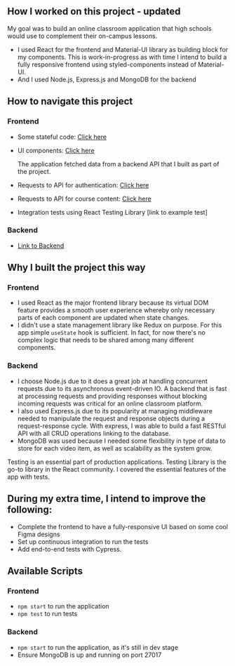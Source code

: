 ## How I worked on this project - updated

My goal was to build an online classroom application that high schools would use to complement their on-campus lessons.

- I used React for the frontend and Material-UI library as building block for my components. This is work-in-progress as with time I intend to build a fully responsive frontend using styled-components instead of Material-UI.
- And I used Node.js, Express.js and MongoDB for the backend

## How to navigate this project

### Frontend

- Some stateful code: [Click here](https://github.com/Lambertyubin/e-Learning-platform-frontend/blob/main/src/components/course/Course.js#L96)
- UI components: [Click here](https://github.com/Lambertyubin/e-Learning-platform-frontend/blob/main/src/components/course/Course.js#L94)

  The application fetched data from a backend API that I built as part of the project.

- Requests to API for authentication: [Click here](https://github.com/Lambertyubin/e-Learning-platform-frontend/blob/main/src/components/auth/api-auth.js#L3)
- Requests to API for course content: [Click here](https://github.com/Lambertyubin/e-Learning-platform-frontend/blob/main/src/components/auth/api-auth.js#L3)

- Integration tests using React Testing Library [link to example test]

### Backend

- [Link to Backend](https://github.com/Lambertyubin/e_learning_backend)

## Why I built the project this way

### Frontend

- I used React as the major frontend library because its virtual DOM feature provides a smooth user experience whereby only necessary parts of each component are updated when state changes.
- I didn't use a state management library like Redux on purpose. For this app simple `useState` hook is sufficient. In fact, for now there's no complex logic that needs to be shared among many different components.

### Backend

- I choose Node.js due to it does a great job at handling concurrent requests due to its asynchronous event-driven IO. A backend that is fast at processing requests and providing responses without blocking incoming requests was critical for an online classroom platform.
- I also used Express.js due to its popularity at managing middleware needed to manipulate the request and response objects during a request-response cycle. With express, I was able to build a fast RESTful API with all CRUD operations linking to the database.
- MongoDB was used because I needed some flexibility in type of data to store for each video item, as well as scalability as the system grow.

Testing is an essential part of production applications. Testing Library is the go-to library in the React community. I covered the essential features of the app with tests.

## During my extra time, I intend to improve the following:

- Complete the frontend to have a fully-responsive UI based on some cool Figma designs
- Set up continuous integration to run the tests
- Add end-to-end tests with Cypress.

## Available Scripts

### Frontend

- `npm start` to run the application
- `npm test` to run tests

### Backend

- `npm start` to run the application, as it's still in dev stage
- Ensure MongoDB is up and running on port 27017
